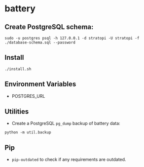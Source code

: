 # battery

## Create PostgreSQL schema:

```shell
sudo -u postgres psql -h 127.0.0.1 -d stratopi -U stratopi -f ./database-schema.sql --password
```

## Install

```shell
./install.sh
```

## Environment Variables

- POSTGRES_URL

## Utilities

- Create a PostgreSQL `pg_dump` backup of battery data:

```shell
python -m util.backup
```

## Pip

- `pip-outdated` to check if any requirements are outdated.
